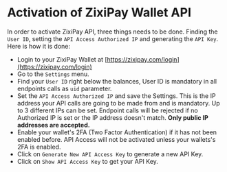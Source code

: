 # Activation of ZixiPay Wallet API

In order to activate ZixiPay API, three things needs to be done. Finding the ```User ID```, setting the ```API Access Authorized IP``` and generating the ```API Key```.
Here is how it is done:

* Login to your ZixiPay Wallet at [https://zixipay.com/login](https://zixipay.com/login)
* Go to the ```Settings``` menu.
* Find your ```User ID``` right below the balances, User ID is mandatory in all endpoints calls as ```uid``` parameter.
* Set the ```API Access Authorized IP``` and save the Settings. This is the IP address your API calls are going to be made from and is mandatory. Up to 3 different IPs can be set. Endpoint calls will be rejected if no Authorized IP is set or the IP address doesn't match. **Only public IP addresses are accepted.**
* Enable your wallet's 2FA (Two Factor Authentication) if it has not been enabled before. API Access will not be activated unless your wallets's 2FA is enabled.
* Click on ```Generate New API Access Key``` to generate a new API Key.
* Click on ```Show API Access Key``` to get your API Key.
